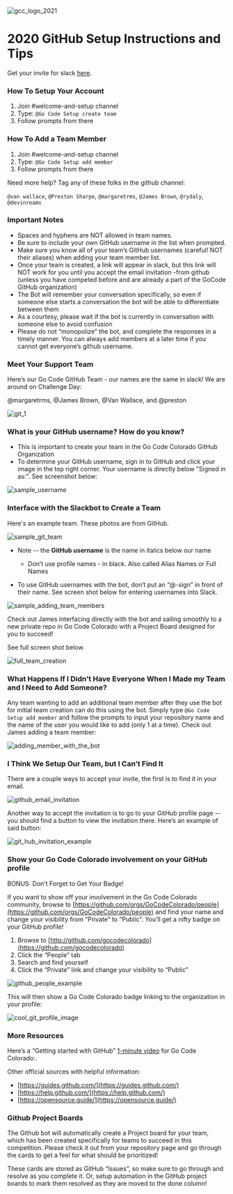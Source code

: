 ![gcc_logo_2021](../Images/GCC_Logo_2021.png)

# 2020 GitHub Setup Instructions and Tips

Get your invite for slack [here](https://communityinviter.com/apps/gocode/go-code-colorado).

### How To Setup Your Account
  1. Join #welcome-and-setup channel
  2. Type: `@Go Code Setup create team`
  3. Follow prompts from there

### How To Add a Team Member
  1. Join #welcome-and-setup channel
  2. Type: `@Go Code Setup add member`
  3. Follow prompts from there

Need more help? Tag any of these folks in the github channel:

`@van wallace`, `@Preston Sharpe`, `@margaretrms`, `@James Brown`, `@rydaly`, `@devinreams`

### Important Notes

  - Spaces and hyphens are NOT allowed in team names.
  - Be sure to include your own GitHub username in the list when prompted.
  - Make sure you know all of your team’s GitHub usernames (careful! NOT their aliases) when adding your team member list.
  - Once your team is created, a link will appear in slack, but this link will NOT work for you until you accept the email invitation -from github (unless you have competed before and are already a part of the GoCode GitHub organization)
  - The Bot will remember your conversation specifically, so even if someone else starts a conversation the bot will be able to differentiate between them
  - As a courtesy, please wait if the bot is currently in conversation with someone else to avoid confusion
  - Please do not “monopolize” the bot, and complete the responses in a timely manner. You can always add members at a later time if you cannot get everyone’s github username.

### Meet Your Support Team

Here’s our Go Code GitHub Team - our names are the same in slack! We are around on Challenge Day:

@margaretrms, @James Brown, @Van Wallace, and @preston

![git_1](./images/git_1.PNG)

### What is your GitHub username? How do you know?

- This is important to create your team in the Go Code Colorado GitHub Organization
- To determine your GitHub username, sign in to GitHub and click your image in the top right corner. Your username is directly below "Signed in as:". See screenshot below:

![sample_username](./images/git_2.PNG)

### Interface with the Slackbot to Create a Team

Here's an example team. These photos are from GitHub.

![sample_git_team](./images/git_3.PNG)

- Note -- the **GitHub username** is the name in italics below our name
  - Don’t use profile names - in black. Also called Alias Names or Full Names

- To use GitHub usernames with the bot, don’t put an “@-sign” in front of their name. See screen shot below for entering usernames into Slack.

![sample_adding_team_members](./images/git_4.PNG)

Check out James interfacing directly with the bot and sailing smoothly to a new private repo in Go Code Colorado with a Project Board designed for you to succeed!

See full screen shot below.

![full_team_creation](./images/git_5.PNG)

### What Happens If I Didn’t Have Everyone When I Made my Team and I Need to Add Someone?

Any team wanting to add an additional team member after they use the bot for initial team creation can do this using the bot. Simply type `@Go Code Setup add member` and follow the prompts to input your repository name and the name of the user you would like to add (only 1 at a time).
Check out James adding a team member:

![adding_member_with_the_bot](./images/git_6.PNG)

### I Think We Setup Our Team, but I Can’t Find It

There are a couple ways to accept your invite, the first is to find it in your email.

![github_email_invitation](./images/git_7.PNG)

Another way to accept the invitation is to go to your GitHub profile page -- you should find a button to view the invitation there. Here’s an example of said button:

![git_hub_invitation_example](./images/git_8.PNG)

### Show your Go Code Colorado involvement on your GitHub profile

BONUS: Don’t Forget to Get Your Badge!

If you want to show off your involvement in the Go Code Colorado community, browse to [https://github.com/orgs/GoCodeColorado/people](https://github.com/orgs/GoCodeColorado/people) and find your name and change your visibility from “Private” to “Public”. You’ll get a nifty badge on your GitHub profile!


1. Browse to [http://github.com/gocodecolorado](https://github.com/gocodecolorado)
1. Click the “People” tab
2. Search and find yourself
3. Click the “Private” link and change your visibility to “Public”


![github_people_example](./images/git_9.PNG)

This will then show a Go Code Colorado badge linking to the organization in your profile:

![cool_git_profile_image](./images/git_10.PNG)

### More Resources

Here’s a “Getting started with GitHub” [1-minute video](https://www.youtube.com/watch?v=QoqWEqAufOE) for Go Code Colorado:.

Other official sources with helpful information:

- [https://guides.github.com/](https://guides.github.com/)
- [https://help.github.com/](https://help.github.com/)
- [https://opensource.guide/](https://opensource.guide/)

### Github Project Boards

The Github bot will automatically create a Project board for your team, which has been created specifically for teams to succeed in this competition. Please check it out from your repository page and go through the cards to get a feel for what should be prioritized!

These cards are stored as GitHub “Issues”, so make sure to go through and resolve as you complete it. Or, setup automation in the GitHub project boards to mark them resolved as they are moved to the done column!
